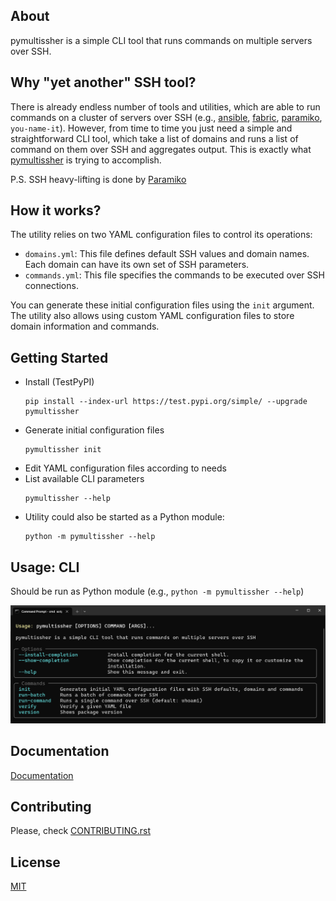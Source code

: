 ## About

pymultissher is a simple CLI tool that runs commands on multiple servers over SSH.

## Why "yet another" SSH tool?

There is already endless number of tools and utilities, which are able to run commands on a cluster of servers over SSH (e.g., [ansible](https://github.com/ansible/ansible), [fabric](https://github.com/fabric/fabric), [paramiko](https://github.com/paramiko/paramiko), `you-name-it`). However, from time to time you just need a simple and straightforward CLI tool, which take a list of domains and runs a list of command on them over SSH and aggregates output. This is exactly what [pymultissher](https://github.com/vdmitriyev/pymultissher) is trying to accomplish.

P.S. SSH heavy-lifting is done by [Paramiko](https://www.paramiko.org/)

## How it works?

The utility relies on two YAML configuration files to control its operations:

* `domains.yml`: This file defines default SSH values and domain names. Each domain can have its own set of SSH parameters.
* `commands.yml`: This file specifies the commands to be executed over SSH connections.

You can generate these initial configuration files using the `init` argument.
The utility also allows using custom YAML configuration files to store domain information and commands.

## Getting Started

* Install (TestPyPI)
    ```
    pip install --index-url https://test.pypi.org/simple/ --upgrade pymultissher
    ```
* Generate initial configuration files
    ```
    pymultissher init
    ```
* Edit YAML configuration files according to needs
* List available CLI parameters
    ```
    pymultissher --help
    ```
* Utility could also be started as a Python module:
    ```
    python -m pymultissher --help
    ```

## Usage: CLI

Should be run as Python module (e.g., ```python -m pymultissher --help```)

![](https://raw.githubusercontent.com/vdmitriyev/pymultissher/main/docs/images/cli-image.png)

## Documentation

[Documentation](https://vdmitriyev.github.io/pymultissher/)

## Contributing

Please, check [CONTRIBUTING.rst](https://github.com/vdmitriyev/pymultissher/blob/main/CONTRIBUTING.rst)

## License

[MIT](https://github.com/vdmitriyev/pymultissher/blob/main/LICENSE)
